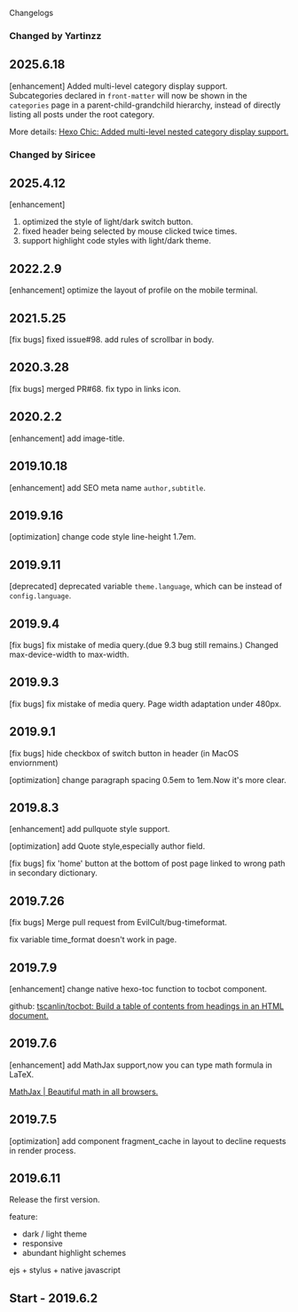 Changelogs


### Changed by Yartinzz

## 2025.6.18

\[enhancement\]  Added multi-level category display support.  
Subcategories declared in `front-matter` will now be shown in the `categories` page in a parent-child-grandchild hierarchy, instead of directly listing all posts under the root category.  

More details: [Hexo Chic: Added multi-level nested category display support.](http://yartinz.com/2025/06/18/Hexo-Chic-%E6%B7%BB%E5%8A%A0%E5%A4%9A%E7%BA%A7%E5%B5%8C%E5%A5%97%E5%88%86%E7%B1%BB%E6%98%BE%E7%A4%BA%E6%94%AF%E6%8C%81/)


### Changed by Siricee

## 2025.4.12

\[enhancement\]  

1. optimized the style of light/dark switch button.
2. fixed header being selected by mouse clicked twice times.
3. support highlight code styles with light/dark theme.

## 2022.2.9

\[enhancement\] optimize the layout of profile on the mobile terminal.

## 2021.5.25

\[fix bugs\] fixed issue#98. add rules of scrollbar in body.

## 2020.3.28

\[fix bugs\] merged PR#68. fix typo in links icon. 

## 2020.2.2

\[enhancement\] add image-title. 

## 2019.10.18

\[enhancement\] add SEO meta name `author,subtitle`.

## 2019.9.16

\[optimization\] change code style line-height 1.7em.

## 2019.9.11

\[deprecated\] deprecated variable `theme.language`, which can be instead of `config.language`.

## 2019.9.4

\[fix bugs\] fix mistake of media query.(due 9.3 bug still remains.) Changed max-device-width to max-width.

## 2019.9.3

\[fix bugs\] fix mistake of media query. Page width adaptation under 480px.

## 2019.9.1

\[fix bugs\] hide checkbox of switch button in header (in MacOS enviornment)

\[optimization\] change paragraph spacing 0.5em to 1em.Now it's more clear.

## 2019.8.3

\[enhancement\] add pullquote style support.

\[optimization\] add Quote style,especially author field.

\[fix bugs\] fix 'home' button at the bottom of post page linked to wrong path in secondary dictionary.
## 2019.7.26
\[fix bugs\] Merge pull request from EvilCult/bug-timeformat.

fix variable time_format doesn't work in page. 

## 2019.7.9

\[enhancement\] change native hexo-toc function to tocbot component.

github: [tscanlin/tocbot: Build a table of contents from headings in an HTML document.](https://github.com/tscanlin/tocbot)


## 2019.7.6

\[enhancement\] add MathJax support,now you can type math formula in LaTeX.

[MathJax | Beautiful math in all browsers.](https://www.mathjax.org/)


## 2019.7.5

\[optimization\] add component fragment_cache in layout to decline requests in render process.

## 2019.6.11

Release the first version.

feature:
- dark / light theme
- responsive
- abundant highlight schemes

ejs + stylus + native javascript

## Start - 2019.6.2
